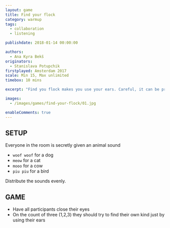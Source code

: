 ```yaml
---
layout: game
title: Find your flock
category: warmup
tags:
  - collaboration
  - listening

publishdate: 2018-01-14 00:00:00

authors: 
  - Ana Kyra Bekš
originators: 
  - Stanislava Potupchik
firstplayed: Amsterdam 2017
scale: Min 15, Max unlimited
timebox: 10 mins

excerpt: "Find you flock makes you use your ears. Careful, it can be pretty loud."

images:
  - /images/games/find-your-flock/01.jpg

enableComments: true
---
```


## SETUP

Everyone in the room is secretly given an animal sound 
- `woof woof` for a dog 
- `meow` for a cat 
- `mooo` for a cow 
- `piu piu` for a bird

Distribute the sounds evenly.

## GAME

- Have all participants close their eyes 
- On the count of three (1,2,3) they should try to find their own kind just by using their ears
